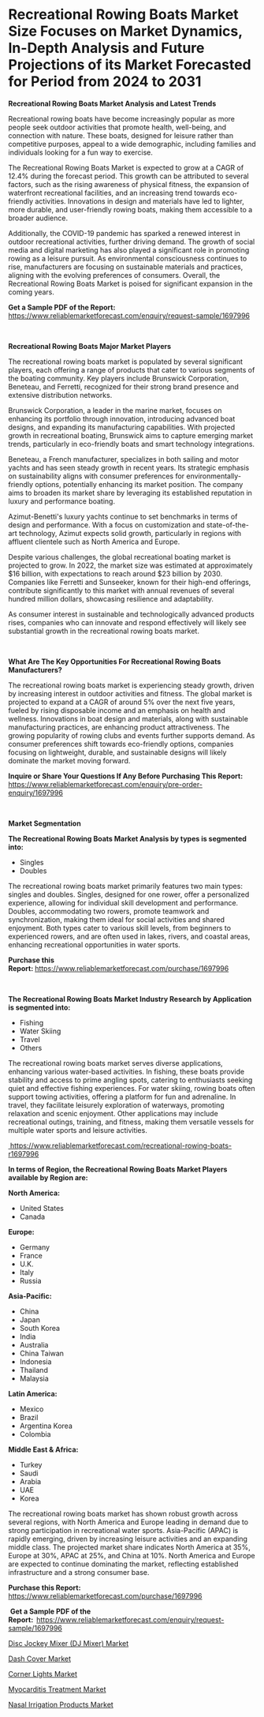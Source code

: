 <p><h1>Recreational Rowing Boats Market Size Focuses on Market Dynamics, In-Depth Analysis and Future Projections of its Market Forecasted for Period from 2024 to 2031</h1></p><p><strong>Recreational Rowing Boats Market Analysis and Latest Trends</strong></p>
<p><p>Recreational rowing boats have become increasingly popular as more people seek outdoor activities that promote health, well-being, and connection with nature. These boats, designed for leisure rather than competitive purposes, appeal to a wide demographic, including families and individuals looking for a fun way to exercise.</p><p>The Recreational Rowing Boats Market is expected to grow at a CAGR of 12.4% during the forecast period. This growth can be attributed to several factors, such as the rising awareness of physical fitness, the expansion of waterfront recreational facilities, and an increasing trend towards eco-friendly activities. Innovations in design and materials have led to lighter, more durable, and user-friendly rowing boats, making them accessible to a broader audience. </p><p>Additionally, the COVID-19 pandemic has sparked a renewed interest in outdoor recreational activities, further driving demand. The growth of social media and digital marketing has also played a significant role in promoting rowing as a leisure pursuit. As environmental consciousness continues to rise, manufacturers are focusing on sustainable materials and practices, aligning with the evolving preferences of consumers. Overall, the Recreational Rowing Boats Market is poised for significant expansion in the coming years.</p></p>
<p><strong>Get a Sample PDF of the Report:&nbsp;</strong> <a href="https://www.reliablemarketforecast.com/enquiry/request-sample/1697996?utm_campaign=1110&utm_medium=2&utm_source=Github&utm_content=ia&utm_term=02112024&utm_id=recreational-rowing-boats">https://www.reliablemarketforecast.com/enquiry/request-sample/1697996</a></p>
<p>&nbsp;</p>
<p><strong>Recreational Rowing Boats Major Market Players</strong></p>
<p><p>The recreational rowing boats market is populated by several significant players, each offering a range of products that cater to various segments of the boating community. Key players include Brunswick Corporation, Beneteau, and Ferretti, recognized for their strong brand presence and extensive distribution networks.</p><p>Brunswick Corporation, a leader in the marine market, focuses on enhancing its portfolio through innovation, introducing advanced boat designs, and expanding its manufacturing capabilities. With projected growth in recreational boating, Brunswick aims to capture emerging market trends, particularly in eco-friendly boats and smart technology integrations.</p><p>Beneteau, a French manufacturer, specializes in both sailing and motor yachts and has seen steady growth in recent years. Its strategic emphasis on sustainability aligns with consumer preferences for environmentally-friendly options, potentially enhancing its market position. The company aims to broaden its market share by leveraging its established reputation in luxury and performance boating.</p><p>Azimut-Benetti's luxury yachts continue to set benchmarks in terms of design and performance. With a focus on customization and state-of-the-art technology, Azimut expects solid growth, particularly in regions with affluent clientele such as North America and Europe.</p><p>Despite various challenges, the global recreational boating market is projected to grow. In 2022, the market size was estimated at approximately $16 billion, with expectations to reach around $23 billion by 2030. Companies like Ferretti and Sunseeker, known for their high-end offerings, contribute significantly to this market with annual revenues of several hundred million dollars, showcasing resilience and adaptability.</p><p>As consumer interest in sustainable and technologically advanced products rises, companies who can innovate and respond effectively will likely see substantial growth in the recreational rowing boats market.</p></p>
<p>&nbsp;</p>
<p><strong>What Are The Key Opportunities For Recreational Rowing Boats Manufacturers?</strong></p>
<p><p>The recreational rowing boats market is experiencing steady growth, driven by increasing interest in outdoor activities and fitness. The global market is projected to expand at a CAGR of around 5% over the next five years, fueled by rising disposable income and an emphasis on health and wellness. Innovations in boat design and materials, along with sustainable manufacturing practices, are enhancing product attractiveness. The growing popularity of rowing clubs and events further supports demand. As consumer preferences shift towards eco-friendly options, companies focusing on lightweight, durable, and sustainable designs will likely dominate the market moving forward.</p></p>
<p><strong>Inquire or Share Your Questions If Any Before Purchasing This Report:</strong> <a href="https://www.reliablemarketforecast.com/enquiry/pre-order-enquiry/1697996?utm_campaign=1110&utm_medium=2&utm_source=Github&utm_content=ia&utm_term=02112024&utm_id=recreational-rowing-boats">https://www.reliablemarketforecast.com/enquiry/pre-order-enquiry/1697996</a></p>
<p>&nbsp;</p>
<p><strong>Market Segmentation</strong></p>
<p><strong>The Recreational Rowing Boats Market Analysis by types is segmented into:</strong></p>
<p><ul><li>Singles</li><li>Doubles</li></ul></p>
<p><p>The recreational rowing boats market primarily features two main types: singles and doubles. Singles, designed for one rower, offer a personalized experience, allowing for individual skill development and performance. Doubles, accommodating two rowers, promote teamwork and synchronization, making them ideal for social activities and shared enjoyment. Both types cater to various skill levels, from beginners to experienced rowers, and are often used in lakes, rivers, and coastal areas, enhancing recreational opportunities in water sports.</p></p>
<p><strong>Purchase this Report:&nbsp;</strong><a href="https://www.reliablemarketforecast.com/purchase/1697996?utm_campaign=1110&utm_medium=2&utm_source=Github&utm_content=ia&utm_term=02112024&utm_id=recreational-rowing-boats">https://www.reliablemarketforecast.com/purchase/1697996</a></p>
<p>&nbsp;</p>
<p><strong>The Recreational Rowing Boats Market Industry Research by Application is segmented into:</strong></p>
<p><ul><li>Fishing</li><li>Water Skiing</li><li>Travel</li><li>Others</li></ul></p>
<p><p>The recreational rowing boats market serves diverse applications, enhancing various water-based activities. In fishing, these boats provide stability and access to prime angling spots, catering to enthusiasts seeking quiet and effective fishing experiences. For water skiing, rowing boats often support towing activities, offering a platform for fun and adrenaline. In travel, they facilitate leisurely exploration of waterways, promoting relaxation and scenic enjoyment. Other applications may include recreational outings, training, and fitness, making them versatile vessels for multiple water sports and leisure activities.</p></p>
<p><a href="https://www.reliablemarketforecast.com/recreational-rowing-boats-r1697996?utm_campaign=1110&utm_medium=2&utm_source=Github&utm_content=ia&utm_term=02112024&utm_id=recreational-rowing-boats">&nbsp;https://www.reliablemarketforecast.com/recreational-rowing-boats-r1697996</a></p>
<p><strong>In terms of Region, the Recreational Rowing Boats Market Players available by Region are:</strong></p>
<p>
    <p> <strong> North America: </strong>
        <ul>
            <li>United States</li>
            <li>Canada</li>
        </ul>
        </p> 
    <p> <strong> Europe: </strong>
        <ul>
            <li>Germany</li>
            <li>France</li>
            <li>U.K.</li>
            <li>Italy</li>
            <li>Russia</li>
        </ul>
        </p> 
    <p> <strong> Asia-Pacific: </strong>
        <ul>
            <li>China</li>
            <li>Japan</li>
            <li>South Korea</li>
            <li>India</li>
            <li>Australia</li>
            <li>China Taiwan</li>
            <li>Indonesia</li>
            <li>Thailand</li>
            <li>Malaysia</li>
        </ul>
        </p> 
    <p> <strong> Latin America: </strong>
        <ul>
            <li>Mexico</li>
            <li>Brazil</li>
            <li>Argentina Korea</li>
            <li>Colombia</li>
        </ul>
        </p> 
    <p> <strong> Middle East & Africa: </strong>
        <ul>
            <li>Turkey</li>
            <li>Saudi</li>
            <li>Arabia</li>
            <li>UAE</li>
            <li>Korea</li>
        </ul>
    </p>
    </p>
<p><p>The recreational rowing boats market has shown robust growth across several regions, with North America and Europe leading in demand due to strong participation in recreational water sports. Asia-Pacific (APAC) is rapidly emerging, driven by increasing leisure activities and an expanding middle class. The projected market share indicates North America at 35%, Europe at 30%, APAC at 25%, and China at 10%. North America and Europe are expected to continue dominating the market, reflecting established infrastructure and a strong consumer base.</p></p>
<p><strong>Purchase this Report: </strong><a href="https://www.reliablemarketforecast.com/purchase/1697996?utm_campaign=1110&utm_medium=2&utm_source=Github&utm_content=ia&utm_term=02112024&utm_id=recreational-rowing-boats">https://www.reliablemarketforecast.com/purchase/1697996</a></p>
<p>&nbsp;<strong>Get a Sample PDF of the Report:&nbsp;&nbsp;</strong><a href="https://www.reliablemarketforecast.com/enquiry/request-sample/1697996?utm_campaign=1110&utm_medium=2&utm_source=Github&utm_content=ia&utm_term=02112024&utm_id=recreational-rowing-boats">https://www.reliablemarketforecast.com/enquiry/request-sample/1697996</a></p>
<p><strong></strong></p>
<p><p><a href="https://www.linkedin.com/pulse/disc-jockey-mixer-dj-industry-forecast-market-shifts-strategic-gxywe?utm_campaign=1110&utm_medium=2&utm_source=Github&utm_content=ia&utm_term=02112024&utm_id=recreational-rowing-boats">Disc Jockey Mixer (DJ Mixer) Market</a></p><p><a href="https://github.com/sandygraoj2/Market-Research-Report-List-1/blob/main/dash-cover-market.md?utm_campaign=1110&utm_medium=2&utm_source=Github&utm_content=ia&utm_term=02112024&utm_id=recreational-rowing-boats">Dash Cover Market</a></p><p><a href="https://github.com/janelbaub6/Market-Research-Report-List-1/blob/main/corner-lights-market.md?utm_campaign=1110&utm_medium=2&utm_source=Github&utm_content=ia&utm_term=02112024&utm_id=recreational-rowing-boats">Corner Lights Market</a></p><p><a href="https://issuu.com/reportprime-2/docs/myocarditis-treatment-market-size-2_7e4ef9092b6d97?utm_campaign=1110&utm_medium=2&utm_source=Github&utm_content=ia&utm_term=02112024&utm_id=recreational-rowing-boats">Myocarditis Treatment Market</a></p><p><a href="https://issuu.com/reportprime-2/docs/nasal-irrigation-products-market-si_fd1a081969a923?utm_campaign=1110&utm_medium=2&utm_source=Github&utm_content=ia&utm_term=02112024&utm_id=recreational-rowing-boats">Nasal Irrigation Products Market</a></p></p>